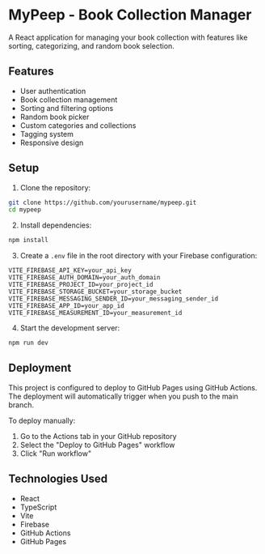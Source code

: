 # MyPeep - Book Collection Manager

A React application for managing your book collection with features like sorting, categorizing, and random book selection.

## Features

- User authentication
- Book collection management
- Sorting and filtering options
- Random book picker
- Custom categories and collections
- Tagging system
- Responsive design

## Setup

1. Clone the repository:
```bash
git clone https://github.com/yourusername/mypeep.git
cd mypeep
```

2. Install dependencies:
```bash
npm install
```

3. Create a `.env` file in the root directory with your Firebase configuration:
```env
VITE_FIREBASE_API_KEY=your_api_key
VITE_FIREBASE_AUTH_DOMAIN=your_auth_domain
VITE_FIREBASE_PROJECT_ID=your_project_id
VITE_FIREBASE_STORAGE_BUCKET=your_storage_bucket
VITE_FIREBASE_MESSAGING_SENDER_ID=your_messaging_sender_id
VITE_FIREBASE_APP_ID=your_app_id
VITE_FIREBASE_MEASUREMENT_ID=your_measurement_id
```

4. Start the development server:
```bash
npm run dev
```

## Deployment

This project is configured to deploy to GitHub Pages using GitHub Actions. The deployment will automatically trigger when you push to the main branch.

To deploy manually:
1. Go to the Actions tab in your GitHub repository
2. Select the "Deploy to GitHub Pages" workflow
3. Click "Run workflow"

## Technologies Used

- React
- TypeScript
- Vite
- Firebase
- GitHub Actions
- GitHub Pages

